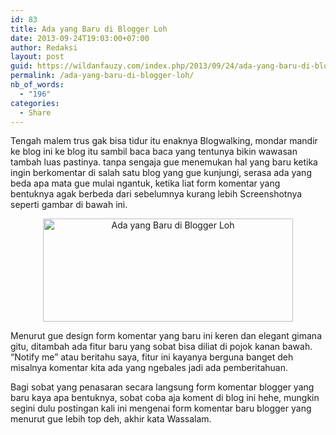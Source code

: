 ```yaml
---
id: 83
title: Ada yang Baru di Blogger Loh
date: 2013-09-24T19:03:00+07:00
author: Redaksi
layout: post
guid: https://wildanfauzy.com/index.php/2013/09/24/ada-yang-baru-di-blogger-loh/
permalink: /ada-yang-baru-di-blogger-loh/
nb_of_words:
  - "196"
categories:
  - Share
---
```

<div dir="ltr" style="text-align:left;">
  Tengah malem trus gak bisa tidur itu enaknya Blogwalking, mondar mandir ke blog ini ke blog itu sambil baca baca yang tentunya bikin wawasan tambah luas pastinya. tanpa sengaja gue menemukan hal yang baru ketika ingin berkomentar di salah satu blog yang gue kunjungi, serasa ada yang beda apa mata gue mulai ngantuk, ketika liat form komentar yang bentuknya agak berbeda dari sebelumnya kurang lebih Screenshotnya seperti gambar di bawah ini.</p> 
  
  <div style="clear:both;text-align:center;">
    <a href="https://wildanfauzyart.files.wordpress.com/2013/09/fb769-c0319-screenshot_1.png" style="margin-left:1em;margin-right:1em;"><img loading="lazy" alt="Ada yang Baru di Blogger Loh" border="0" height="165" src="https://wildanfauzyart.files.wordpress.com/2013/09/fb769-c0319-screenshot_1.png?w=300&#038;resize=400%2C165" title="Ada yang Baru di Blogger Loh" width="400" data-recalc-dims="1" /></a>
  </div>
  
  <div style="clear:both;text-align:center;">
  </div>
  
  <p>
    Menurut gue design form komentar yang baru ini keren dan elegant gimana gitu, ditambah ada fitur baru yang sobat bisa diliat di pojok kanan bawah. &#8220;Notify me&#8221; atau beritahu saya, fitur ini kayanya berguna banget deh misalnya komentar kita ada yang ngebales jadi ada pemberitahuan.
  </p>
  
  <p>
    Bagi sobat yang penasaran secara langsung form komentar blogger yang baru kaya apa bentuknya, sobat coba aja koment di blog ini hehe, mungkin segini dulu postingan kali ini mengenai form komentar baru blogger yang menurut gue lebih top deh, akhir kata Wassalam.
  </p>
</div>